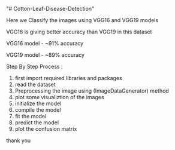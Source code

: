 "# Cotton-Leaf-Disease-Detection" 

Here we Classify the images using VGG16 and VGG19 models

VGG16 is giving better accuracy than VGG19 in this dataset

VGG16 model - ~91% accuracy

VGG19 model - ~89% accuracy

Step By Step Process :

1. first import required libraries and packages
2. read the dataset
3. Preprocessing the image using (ImageDataGenerator) method
4. plot some visualiztion of the images
5. initialize the model
6. compile the model
7. fit the model
8. predict the model
9. plot the confusion matrix

thank you
